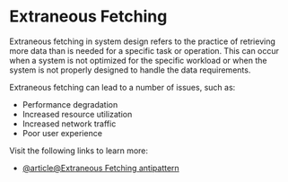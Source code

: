 # Extraneous Fetching

Extraneous fetching in system design refers to the practice of retrieving more data than is needed for a specific task or operation. This can occur when a system is not optimized for the specific workload or when the system is not properly designed to handle the data requirements.

Extraneous fetching can lead to a number of issues, such as:

- Performance degradation
- Increased resource utilization
- Increased network traffic
- Poor user experience

Visit the following links to learn more:

- [@article@Extraneous Fetching antipattern](https://learn.microsoft.com/en-us/azure/architecture/antipatterns/extraneous-fetching/)
